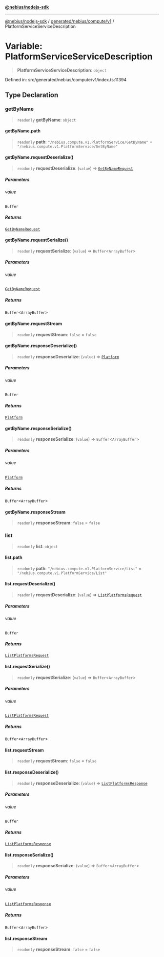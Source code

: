 [**@nebius/nodejs-sdk**](../../../../../README.md)

***

[@nebius/nodejs-sdk](../../../../../README.md) / [generated/nebius/compute/v1](../README.md) / PlatformServiceServiceDescription

# Variable: PlatformServiceServiceDescription

> **PlatformServiceServiceDescription**: `object`

Defined in: src/generated/nebius/compute/v1/index.ts:11394

## Type Declaration

### getByName

> `readonly` **getByName**: `object`

#### getByName.path

> `readonly` **path**: `"/nebius.compute.v1.PlatformService/GetByName"` = `"/nebius.compute.v1.PlatformService/GetByName"`

#### getByName.requestDeserialize()

> `readonly` **requestDeserialize**: (`value`) => [`GetByNameRequest`](../../../common/v1/interfaces/GetByNameRequest.md)

##### Parameters

###### value

`Buffer`

##### Returns

[`GetByNameRequest`](../../../common/v1/interfaces/GetByNameRequest.md)

#### getByName.requestSerialize()

> `readonly` **requestSerialize**: (`value`) => `Buffer`\<`ArrayBuffer`\>

##### Parameters

###### value

[`GetByNameRequest`](../../../common/v1/interfaces/GetByNameRequest.md)

##### Returns

`Buffer`\<`ArrayBuffer`\>

#### getByName.requestStream

> `readonly` **requestStream**: `false` = `false`

#### getByName.responseDeserialize()

> `readonly` **responseDeserialize**: (`value`) => [`Platform`](../interfaces/Platform.md)

##### Parameters

###### value

`Buffer`

##### Returns

[`Platform`](../interfaces/Platform.md)

#### getByName.responseSerialize()

> `readonly` **responseSerialize**: (`value`) => `Buffer`\<`ArrayBuffer`\>

##### Parameters

###### value

[`Platform`](../interfaces/Platform.md)

##### Returns

`Buffer`\<`ArrayBuffer`\>

#### getByName.responseStream

> `readonly` **responseStream**: `false` = `false`

### list

> `readonly` **list**: `object`

#### list.path

> `readonly` **path**: `"/nebius.compute.v1.PlatformService/List"` = `"/nebius.compute.v1.PlatformService/List"`

#### list.requestDeserialize()

> `readonly` **requestDeserialize**: (`value`) => [`ListPlatformsRequest`](../interfaces/ListPlatformsRequest.md)

##### Parameters

###### value

`Buffer`

##### Returns

[`ListPlatformsRequest`](../interfaces/ListPlatformsRequest.md)

#### list.requestSerialize()

> `readonly` **requestSerialize**: (`value`) => `Buffer`\<`ArrayBuffer`\>

##### Parameters

###### value

[`ListPlatformsRequest`](../interfaces/ListPlatformsRequest.md)

##### Returns

`Buffer`\<`ArrayBuffer`\>

#### list.requestStream

> `readonly` **requestStream**: `false` = `false`

#### list.responseDeserialize()

> `readonly` **responseDeserialize**: (`value`) => [`ListPlatformsResponse`](../interfaces/ListPlatformsResponse.md)

##### Parameters

###### value

`Buffer`

##### Returns

[`ListPlatformsResponse`](../interfaces/ListPlatformsResponse.md)

#### list.responseSerialize()

> `readonly` **responseSerialize**: (`value`) => `Buffer`\<`ArrayBuffer`\>

##### Parameters

###### value

[`ListPlatformsResponse`](../interfaces/ListPlatformsResponse.md)

##### Returns

`Buffer`\<`ArrayBuffer`\>

#### list.responseStream

> `readonly` **responseStream**: `false` = `false`
